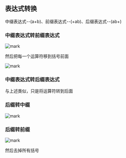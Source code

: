 ## 表达式转换

中缀表达式--(a+b)、前缀表达式--(+ab)、后缀表达式--(ab+)

### 中缀表达式转前缀表达式

![mark](https://img.codelin.xyz/blog/20200124/z6vjju4RfdsC.png?imageslim)

然后把每一个运算符移到括号前面

![mark](https://img.codelin.xyz/blog/20200124/IwQPGdQHfxni.png?imageslim)

### 中缀表达式转后缀表达式

与上述类似，只是将运算符转到后面

### 后缀转中缀

![mark](https://img.codelin.xyz/blog/20200124/O12rPrCHj5OH.png?imageslim)

### 后缀转前缀

![mark](https://img.codelin.xyz/blog/20200124/ICTpC1iYnzip.png?imageslim)

然后去掉所有括号